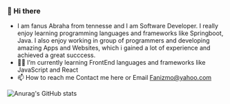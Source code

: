### 👋 Hi there
- I am fanus Abraha from tennesse and I am Software Developer. I really enjoy learning programming languages and frameworks like Springboot, Java. I also enjoy working in group of programmers and developing amazing Apps and Websites, which i gained a lot of experience and achieved a great succcess.  
- 👀🌱 I’m currently learning FrontEnd languages and frameworks like JavaScript and React
- 📫 How to reach me Contact me here or Email Fanizmo@yahoo.com

![Anurag's GitHub stats](https://github-readme-stats.vercel.app/api?username=fanusabraha&theme=dark&show_icons=true)
<!---
fanusabraha/fanusabraha is a ✨ special ✨ repository because its `README.md` (this file) appears on your GitHub profile.
You can click the Preview link to take a look at your changes.
--->
